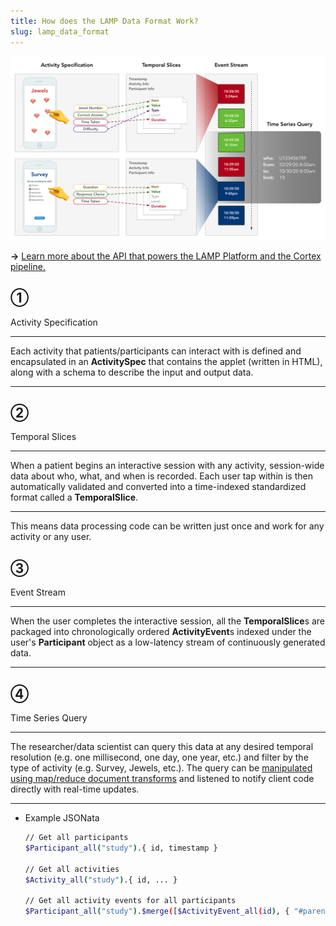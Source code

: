 ```yaml
---
title: How does the LAMP Data Format Work?
slug: lamp_data_format
---
```


![](assets/Common_Data_Format.png)

**→** [Learn more about the API that powers the LAMP Platform and the Cortex pipeline.](Data_Science_with_LAMP.md)

## ① 
Activity Specification

---

Each activity that patients/participants can interact with is defined and encapsulated in an **ActivitySpec** that contains the applet (written in HTML), along with a schema to describe the input and output data. 

---

## ② 
Temporal Slices

---

When a patient begins an interactive session with any activity, session-wide data about who, what, and when is recorded. Each user tap within is then automatically validated and converted into a time-indexed standardized format called a **TemporalSlice**. 

---

This means data processing code can be written just once and work for any activity or any user.

## ③ 
Event Stream

---

When the user completes the interactive session, all the **TemporalSlice**s are packaged into chronologically ordered **ActivityEvent**s indexed under the user's **Participant** object as a low-latency stream of continuously generated data.

---

## ④
Time Series Query

---

The researcher/data scientist can query this data at any desired temporal resolution (e.g. one millisecond, one day, one year, etc.) and filter by the type of activity (e.g. Survey, Jewels, etc.). The query can be [manipulated using map/reduce document transforms](Topics/Using_Document_Transformations.md) and listened to notify client code directly with real-time updates.

---

- Example JSONata

    ```bash
    // Get all participants
    $Participant_all("study").{ id, timestamp }

    // Get all activities
    $Activity_all("study").{ id, ... }

    // Get all activity events for all participants
    $Participant_all("study").$merge([$ActivityEvent_all(id), { "#parent": id }])[$exists(timestamp)]
    ```
